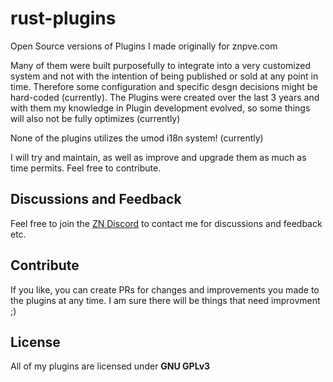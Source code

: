 # rust-plugins
Open Source versions of Plugins I made originally for znpve.com

Many of them were built purposefully to integrate into a very customized system and not with the intention of being published or sold at any point in time.
Therefore some configuration and specific desgn decisions might be hard-coded (currently). 
The Plugins were created over the last 3 years and with them my knowledge in Plugin development evolved, so some things will also not be fully optimizes (currently)

None of the plugins utilizes the umod i18n system! (currently)

I will try and maintain, as well as improve and upgrade them as much as time permits. Feel free to contribute.


## Discussions and Feedback
Feel free to join the [ZN Discord](https://discord.gg/8tkBFRjg3W) to contact me for discussions and feedback etc.


## Contribute
If you like, you can create PRs for changes and improvements you made to the plugins at any time. I am sure there will be things that need improvment ;)

## License
All of my plugins are licensed under **GNU GPLv3**
